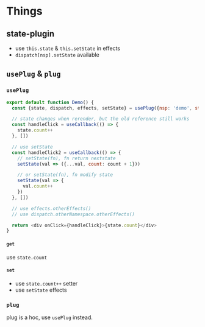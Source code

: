 # Things

## state-plugin

- use `this.state` & `this.setState` in effects
- `dispatch[nsp].setState` available

## `usePlug` & `plug`

### `usePlug`

```js
export default function Demo() {
  const {state, dispatch, effects, setState} = usePlug({nsp: 'demo', state: ['count']})

  // state changes when rerender, but the old reference still works
  const handleClick = useCallback(() => {
    state.count++
  }, [])

  // use setState
  const handleClick2 = useCallback(() => {
    // setState(fn), fn return nextstate
    setState(val => ({...val, count: count + 1}))

    // or setState(fn), fn modify state
    setState(val => {
      val.count++
    })
  }, [])

  // use effects.otherEffects()
  // use dispatch.otherNamespace.otherEffects()

  return <div onClick={handleClick}>{state.count}</div>
}
```

#### `get`

use `state.count`

#### `set`

- use `state.count++` setter
- use `setState` effects

### `plug`

plug is a hoc, use `usePlug` instead.
